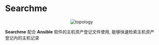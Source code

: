# Searchme

<div align="center">

![topology](https://github.com/waitspring/morning-tavern/raw/master/static/pic/searchme-topology.png)

</div>

**Searchme** 配合 **Ansible** 软件的主机资产登记文件使用, 能够快速检索主机资产登记内的主机记录